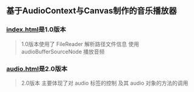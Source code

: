 ## 基于AudioContext与Canvas制作的音乐播放器 ##

### [index.html](https://jhinsama.github.io/H5-Web-Audio-Player/)是1.0版本 ###
> 1.0版本使用了 FileReader 解析路径文件信息 使用 audioBufferSourceNode 播放音频

### [audio.html](https://jhinsama.github.io/H5-Web-Audio-Player/audio.html)是2.0版本 ###
> 2.0版本 主要体现了对 audio 标签的控制 及其 audio 对象的方法的调用